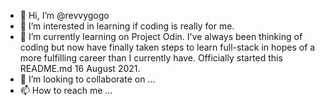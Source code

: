 - 👋 Hi, I’m @revvygogo
- 👀 I’m interested in learning if coding is really for me.
- 🌱 I’m currently learning on Project Odin. I've always been thinking of coding but now have finally taken steps to learn full-stack in hopes of a more fulfilling career than I currently have. Officially started this README.md 16 August 2021.
- 💞️ I’m looking to collaborate on ...
- 📫 How to reach me ...

<!---
revvygogo/revvygogo is a ✨ special ✨ repository because its `README.md` (this file) appears on your GitHub profile.
You can click the Preview link to take a look at your changes.
--->
